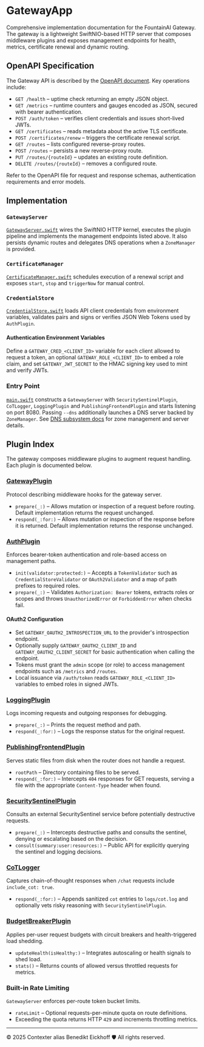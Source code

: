 # GatewayApp

Comprehensive implementation documentation for the FountainAI Gateway. The gateway is a lightweight SwiftNIO-based HTTP server that composes middleware plugins and exposes management endpoints for health, metrics, certificate renewal and dynamic routing.

## OpenAPI Specification
The Gateway API is described by the [OpenAPI document](../openapi/v1/gateway.yml). Key operations include:

- `GET /health` – uptime check returning an empty JSON object.
- `GET /metrics` – runtime counters and gauges encoded as JSON, secured with bearer authentication.
- `POST /auth/token` – verifies client credentials and issues short-lived JWTs.
- `GET /certificates` – reads metadata about the active TLS certificate.
- `POST /certificates/renew` – triggers the certificate renewal script.
- `GET /routes` – lists configured reverse-proxy routes.
- `POST /routes` – persists a new reverse-proxy route.
- `PUT /routes/{routeId}` – updates an existing route definition.
- `DELETE /routes/{routeId}` – removes a configured route.

Refer to the OpenAPI file for request and response schemas, authentication requirements and error models.

## Implementation

### `GatewayServer`
[`GatewayServer.swift`](GatewayServer.swift) wires the SwiftNIO HTTP kernel, executes the plugin pipeline and implements the management endpoints listed above. It also persists dynamic routes and delegates DNS operations when a `ZoneManager` is provided.

### `CertificateManager`
[`CertificateManager.swift`](CertificateManager.swift) schedules execution of a renewal script and exposes `start`, `stop` and `triggerNow` for manual control.

### `CredentialStore`
[`CredentialStore.swift`](CredentialStore.swift) loads API client credentials from environment variables, validates pairs and signs or verifies JSON Web Tokens used by `AuthPlugin`.

#### Authentication Environment Variables
Define a `GATEWAY_CRED_<CLIENT_ID>` variable for each client allowed to request a token, an optional `GATEWAY_ROLE_<CLIENT_ID>` to embed a role claim, and set `GATEWAY_JWT_SECRET` to the HMAC signing key used to mint and verify JWTs.

### Entry Point
[`main.swift`](main.swift) constructs a `GatewayServer` with `SecuritySentinelPlugin`, `CoTLogger`, `LoggingPlugin` and `PublishingFrontendPlugin` and starts listening on port 8080. Passing `--dns` additionally launches a DNS server backed by `ZoneManager`. See [DNS subsystem docs](../FountainCodex/DNS/README.md) for zone management and server details.

## Plugin Index

The gateway composes middleware plugins to augment request handling. Each plugin is documented below.

### [GatewayPlugin](GatewayPlugin.swift)
Protocol describing middleware hooks for the gateway server.

- `prepare(_:)` – Allows mutation or inspection of a request before routing. Default implementation returns the request unchanged.
- `respond(_:for:)` – Allows mutation or inspection of the response before it is returned. Default implementation returns the response unchanged.

### [AuthPlugin](AuthPlugin.swift)
Enforces bearer-token authentication and role-based access on management paths.

- `init(validator:protected:)` – Accepts a ``TokenValidator`` such as ``CredentialStoreValidator`` or ``OAuth2Validator`` and a map of path prefixes to required roles.
- `prepare(_:)` – Validates `Authorization: Bearer` tokens, extracts roles or scopes and throws `UnauthorizedError` or `ForbiddenError` when checks fail.

#### OAuth2 Configuration

- Set `GATEWAY_OAUTH2_INTROSPECTION_URL` to the provider's introspection endpoint.
- Optionally supply `GATEWAY_OAUTH2_CLIENT_ID` and `GATEWAY_OAUTH2_CLIENT_SECRET` for basic authentication when calling the endpoint.
- Tokens must grant the `admin` scope (or role) to access management endpoints such as `/metrics` and `/routes`.
- Local issuance via `/auth/token` reads `GATEWAY_ROLE_<CLIENT_ID>` variables to embed roles in signed JWTs.

### [LoggingPlugin](LoggingPlugin.swift)
Logs incoming requests and outgoing responses for debugging.

- `prepare(_:)` – Prints the request method and path.
- `respond(_:for:)` – Logs the response status for the original request.

### [PublishingFrontendPlugin](PublishingFrontendPlugin.swift)
Serves static files from disk when the router does not handle a request.

- `rootPath` – Directory containing files to be served.
- `respond(_:for:)` – Intercepts `404` responses for GET requests, serving a file with the appropriate `Content-Type` header when found.

### [SecuritySentinelPlugin](SecuritySentinelPlugin.swift)
Consults an external SecuritySentinel service before potentially destructive requests.

- `prepare(_:)` – Intercepts destructive paths and consults the sentinel, denying or escalating based on the decision.
- `consult(summary:user:resources:)` – Public API for explicitly querying the sentinel and logging decisions.

### [CoTLogger](CoTLogger.swift)
Captures chain-of-thought responses when `/chat` requests include `include_cot: true`.

- `respond(_:for:)` – Appends sanitized `cot` entries to `logs/cot.log` and optionally vets risky reasoning with `SecuritySentinelPlugin`.

### [BudgetBreakerPlugin](BudgetBreakerPlugin.swift)
Applies per-user request budgets with circuit breakers and health-triggered load shedding.

- `updateHealth(isHealthy:)` – Integrates autoscaling or health signals to shed load.
- `stats()` – Returns counts of allowed versus throttled requests for metrics.

### Built-in Rate Limiting
`GatewayServer` enforces per-route token bucket limits.

- `rateLimit` – Optional requests-per-minute quota on route definitions.
- Exceeding the quota returns HTTP `429` and increments throttling metrics.

---
© 2025 Contexter alias Benedikt Eickhoff 🛡️ All rights reserved.
